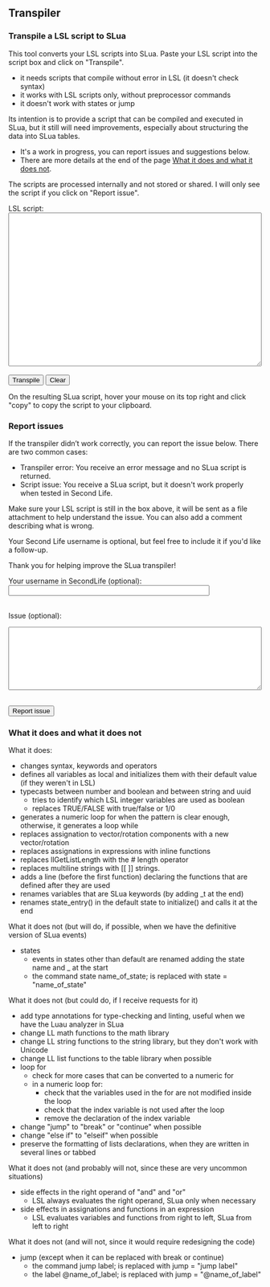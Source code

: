 ## Transpiler

### Transpile a LSL script to SLua

This tool converts your LSL scripts into SLua. Paste your LSL script into the script box and click on "Transpile".
- it needs scripts that compile without error in LSL (it doesn't check syntax)
- it works with LSL scripts only, without preprocessor commands
- it doesn't work with states or jump

Its intention is to provide a script that can be compiled and executed in SLua, but it still will need improvements, especially about structuring the data into SLua tables.
- It's a work in progress, you can report issues and suggestions below.
- There are more details at the end of the page [What it does and what it does not](#what-it-does-and-what-it-does-not).

The scripts are processed internally and not stored or shared. I will only see the script if you click on "Report issue".

<div id="transpiled-container" style="display: none; margin-top: 1em;">
<pre class="language-slua line-numbers"><code class="language-slua" id="transpiled-output"></code></pre>
</div>

<form id="transpiler-form" autocomplete="off">
  <label for="script">LSL script:</label><br />
  <textarea id="script" name="script" rows="20" required style="width: 100%; white-space: pre-wrap; word-break: break-word;"></textarea><br /><br />
  <button type="submit" id="submit-button" class="button">Transpile</button>
  <button type="button" id="clear-button" class="button">Clear</button>
</form>
<div id="response" style="margin-top: 1em;"></div>

On the resulting SLua script, hover your mouse on its top right and click "copy" to copy the script to your clipboard.

### Report issues

If the transpiler didn’t work correctly, you can report the issue below. There are two common cases:
* Transpiler error: You receive an error message and no SLua script is returned.
* Script issue: You receive a SLua script, but it doesn't work properly when tested in Second Life.

Make sure your LSL script is still in the box above, it will be sent as a file attachment to help understand the issue. You can also add a comment describing what is wrong.

Your Second Life username is optional, but feel free to include it if you'd like a follow-up.

Thank you for helping improve the SLua transpiler!

<form id="issue-form">
  <label for="username">Your username in SecondLife (optional):</label><br />
  <input type="text" id="username" name="username" style="width: 100%; max-width: 400px;" /><br /><br />

  <label for="message">Issue (optional):</label><br />
  <textarea id="message" name="message" rows="8" style="width: 100%; max-width: 800px;"></textarea><br /><br />

  <button type="button" id="issue-button" class="button">Report issue</button>
</form>
<div id="response-issue" style="margin-top: 1em;"></div>

### What it does and what it does not

What it does:
- changes syntax, keywords and operators
- defines all variables as local and initializes them with their default value (if they weren't in LSL)
- typecasts between number and boolean and between string and uuid
  - tries to identify which LSL integer variables are used as boolean
  - replaces TRUE/FALSE with true/false or 1/0
- generates a numeric loop for when the pattern is clear enough, otherwise, it generates a loop while
- replaces assignation to vector/rotation components with a new vector/rotation
- replaces assignations in expressions with inline functions
- replaces llGetListLength with the # length operator
- replaces multiline strings with [[ ]] strings.
- adds a line (before the first function) declaring the functions that are defined after they are used
- renames variables that are SLua keywords (by adding _t at the end)
- renames state_entry() in the default state to initialize() and calls it at the end

What it does not (but will do, if possible, when we have the definitive version of SLua events)
- states
  - events in states other than default are renamed adding the state name and _ at the start
  - the command   state name_of_state;   is replaced with   state = "name_of_state"

What it does not (but could do, if I receive requests for it)
- add type annotations for type-checking and linting, useful when we have the Luau analyzer in SLua
- change LL math functions to the math library
- change LL string functions to the string library, but they don't work with Unicode
- change LL list functions to the table library when possible
- loop for
  - check for more cases that can be converted to a numeric for
  - in a numeric loop for:
    - check that the variables used in the for are not modified inside the loop
    - check that the index variable is not used after the loop
    - remove the declaration of the index variable
- change "jump" to "break" or "continue" when possible
- change "else if" to "elseif" when possible
- preserve the formatting of lists declarations, when they are written in several lines or tabbed

What it does not (and probably will not, since these are very uncommon situations)
- side effects in the right operand of "and" and "or"
  - LSL always evaluates the right operand, SLua only when necessary
- side effects in assignations and functions in an expression
  - LSL evaluates variables and functions from right to left, SLua from left to right

What it does not (and will not, since it would require redesigning the code)
- jump (except when it can be replaced with break or continue)
  - the command   jump label;  is replaced with   jump = "jump label"
  - the label   @name_of_label;   is replaced with   jump = "@name_of_label"

<script>
document.getElementById('transpiler-form').addEventListener('submit', function(e) {
  e.preventDefault();

  const scriptText = document.getElementById('script').value.trim();
  const transpiledDiv = document.getElementById('transpiled-container')
  const responseDiv = document.getElementById('response');
  const outputCode = document.getElementById('transpiled-output');
  const button = document.getElementById('submit-button');

  transpiledDiv.style.display = 'none';
  button.disabled = true;
  responseDiv.innerText = 'Transpiling... please wait some seconds.';
  outputCode.textContent = '';

  const url = 'https://script.google.com/macros/s/AKfycbyOhWuS6bwvQC5LIbcoYEHpZ5iaYwqrHRA6tzXoS9eP74SdMV9VdzHwhed_toLCphE5/exec';
  const formData = new URLSearchParams();
  formData.append('Action', 'transpiler');
  formData.append('Script', scriptText);

  fetch(url, {
    method: 'POST',
    headers: {
      'Content-Type': 'application/x-www-form-urlencoded'
    },
    body: formData.toString()
  })
  .then(response => response.text())
  .then(text => {
    if (text.startsWith('|')) {
      responseDiv.innerText = text.slice(1).trim();
      button.disabled = false;
      outputCode.textContent = '';
    } else {
      responseDiv.innerText = 'The SLua script is ready.';
      button.disabled = false;
      outputCode.textContent = text.trim();
      transpiledDiv.style.display = 'block';
      Prism.highlightElement(outputCode);
    }
  })
  .catch(error => {
    responseDiv.innerText = error.message;
    button.disabled = false;
    outputCode.textContent = '';
  });
});

document.getElementById('clear-button').addEventListener('click', function() {
  document.getElementById('script').value = '';
  document.getElementById('response').innerText = '';
  document.getElementById('transpiled-output').textContent = '';
  document.getElementById('transpiled-container').style.display = 'none';
});

document.getElementById('issue-button').addEventListener('click', function(e) {
  const scriptText = document.getElementById('script').value.trim();
  const username = document.getElementById('username').value.trim();
  const message = document.getElementById('message').value.trim();
  const responseDiv = document.getElementById('response-issue');
  const button = document.getElementById('issue-button');
  
  if (!scriptText) {
    responseDiv.innerText = 'Please include the LSL script before reporting an issue.';
    return;
  }

  button.disabled = true;
  responseDiv.innerText = 'Reporting... please wait.';
  
  const url = 'https://script.google.com/macros/s/AKfycbzQ_rwXsMwF6LpVOWtclK0Mk8avcuyuCFffUtYc44x_F2EzYwUHuS9gfQq4XMumHVJ3/exec';
  const formData = new URLSearchParams();
  formData.append('Action', 'send mail');
  formData.append('Subject', 'Transpiler issue: ' + (username || '(No username)'));
  formData.append('Html', message || '(No message)');
  formData.append('Body', message || '(No message)');
  formData.append('Attachment', scriptText);

  fetch(url, {
    method: 'POST',
    headers: {
      'Content-Type': 'application/x-www-form-urlencoded'
    },
    body: formData.toString()
  })
  .then(() => {
    responseDiv.innerText = 'Thank you! Your issue report has been sent.';
    document.getElementById('issue-form').reset();
    button.disabled = false;
  })
  .catch(() => {
    responseDiv.innerText = 'Oops! Something went wrong. Please try again later.';
    button.disabled = false;
  });
});
</script>

